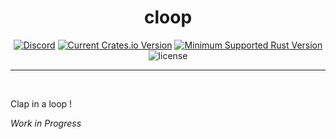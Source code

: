 <div align="center">

<h1>cloop</h1>

[![Discord](https://img.shields.io/discord/1038839012602941528.svg?color=7289da&&logo=discord)](https://discord.gg/uPEBbYYDB6)
[![Current Crates.io Version](https://img.shields.io/crates/v/cloop)](https://crates.io/crates/cloop)
[![Minimum Supported Rust Version](https://img.shields.io/crates/msrv/cloop)](https://crates.io/crates/cloop)
![license](https://shields.io/badge/license-MIT%2FApache--2.0-blue)

---

<br/>
</div>

Clap in a loop !

_Work in Progress_
